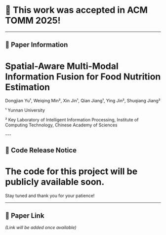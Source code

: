 

# 🎉 This work was accepted in ACM TOMM 2025!

---

## 🧾 Paper Information

<p align="center">

# Spatial-Aware Multi-Modal Information Fusion for Food Nutrition Estimation

</p>

<p align="center" style="font-size:small;">

Dongjian Yu¹, Weiqing Min², Xin Jin¹, Qian Jiang¹, Ying Jin², Shuqiang Jiang²

</p>

<p align="center" style="font-size:small;">

¹ Yunnan University

</p>

<p align="center" style="font-size:small;">

² Key Laboratory of Intelligent Information Processing, Institute of Computing Technology, Chinese Academy of Sciences

</p>
---

## 🚧 Code Release Notice

# The code for this project will be publicly available soon.  
Stay tuned and thank you for your patience!

---

## 📄 Paper Link

*(Link will be added once available)*
